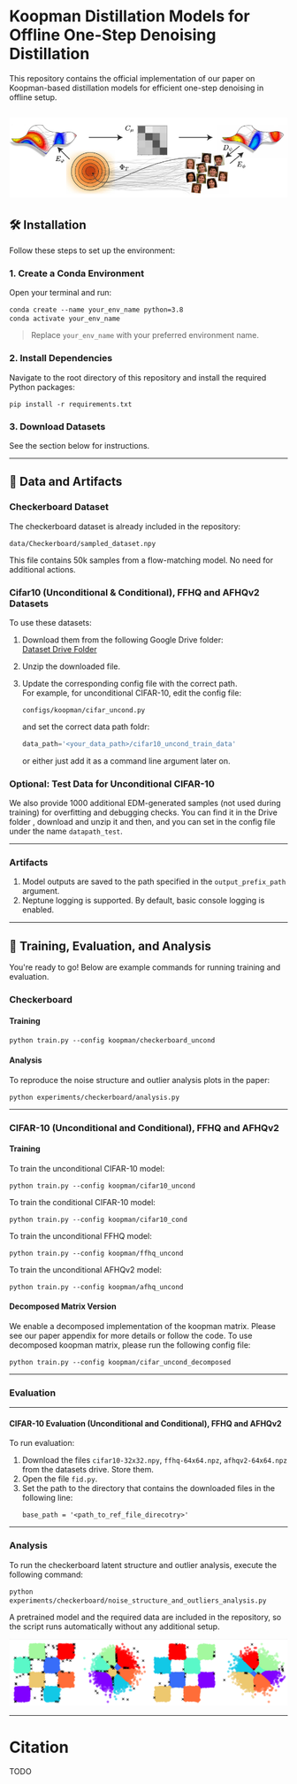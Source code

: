 # Koopman Distillation Models for Offline One-Step Denoising Distillation

This repository contains the official implementation of our paper on Koopman-based distillation models for efficient one-step denoising in offline setup.

![Alt text](artifacts/our_framework.png)
---

## 🛠 Installation

Follow these steps to set up the environment:

### 1. Create a Conda Environment

Open your terminal and run:

```
conda create --name your_env_name python=3.8
conda activate your_env_name
```

> Replace `your_env_name` with your preferred environment name.

### 2. Install Dependencies

Navigate to the root directory of this repository and install the required Python packages:

```
pip install -r requirements.txt
```

### 3. Download Datasets

See the section below for instructions.

---

## 📁 Data and Artifacts

### Checkerboard Dataset

The checkerboard dataset is already included in the repository:

```
data/Checkerboard/sampled_dataset.npy
```

This file contains 50k samples from a flow-matching model. No need for additional actions.

### Cifar10 (Unconditional & Conditional), FFHQ and AFHQv2 Datasets

To use these datasets:

1. Download them from the following Google Drive folder:  
   [Dataset Drive Folder](https://drive.google.com/drive/u/1/folders/19u6696ItAkG2kTfjfa4w-RhEqFHnpfLf)

2. Unzip the downloaded file.

3. Update the corresponding config file with the correct path.  
   For example, for unconditional CIFAR-10, edit the config file:

   ```
   configs/koopman/cifar_uncond.py
   ```

   and set the correct data path foldr:

   ```python
   data_path='<your_data_path>/cifar10_uncond_train_data'
   ```
   or either just add it as a command line argument later on.

### Optional: Test Data for Unconditional CIFAR-10

We also provide 1000 additional EDM-generated samples (not used during training) for overfitting and debugging checks. You can find it in the Drive folder 
, download and unzip it and then, and you can set in the config file under the name `datapath_test`.

---
### Artifacts

1. Model outputs are saved to the path specified in the `output_prefix_path` argument.
2. Neptune logging is supported. By default, basic console logging is enabled.

---

## 🚀 Training, Evaluation, and Analysis

You're ready to go! Below are example commands for running training and evaluation.

### Checkerboard

#### Training

```
python train.py --config koopman/checkerboard_uncond
```

#### Analysis

To reproduce the noise structure and outlier analysis plots in the paper:

```
python experiments/checkerboard/analysis.py
```

---

### CIFAR-10 (Unconditional and Conditional), FFHQ and AFHQv2 

#### Training

To train the unconditional CIFAR-10 model:

```
python train.py --config koopman/cifar10_uncond
```

To train the conditional CIFAR-10 model:
```
python train.py --config koopman/cifar10_cond
```

To train the unconditional FFHQ model:
```
python train.py --config koopman/ffhq_uncond
```

To train the unconditional AFHQv2 model:
```
python train.py --config koopman/afhq_uncond
```

#### Decomposed Matrix Version
We enable a decomposed implementation  of the koopman matrix. Please see our paper appendix for more details
or follow the code. To use decomposed koopman matrix, please run the following config file:
```
python train.py --config koopman/cifar_uncond_decomposed
```

--- 

### Evaluation
---

#### CIFAR-10 Evaluation (Unconditional and Conditional), FFHQ and AFHQv2

To run evaluation:

1. Download the files `cifar10-32x32.npy`,  `ffhq-64x64.npz`, `afhqv2-64x64.npz` from the datasets drive. Store them.
2. Open the file `fid.py`.
3. Set the path to the directory that contains the downloaded files in the following line:
   ```
   base_path = '<path_to_ref_file_direcotry>'
   ```
   
---

### Analysis
To run the checkerboard latent structure and outlier analysis, execute the following command:
```   
python experiments/checkerboard/noise_structure_and_outliers_analysis.py
```
A pretrained model and the required data are included in the repository, 
so the script runs automatically without any additional setup.

![Alt text](artifacts/outlier_detection.png)

---

# Citation
TODO